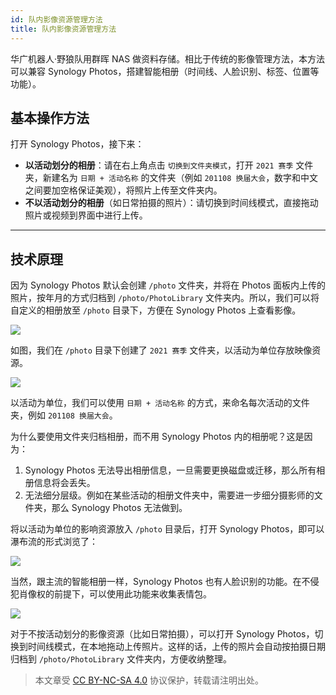 ```yaml
---
id: 队内影像资源管理方法
title: 队内影像资源管理方法
---
```


华广机器人·野狼队用群晖 NAS 做资料存储。相比于传统的影像管理方法，本方法可以兼容 Synology Photos，搭建智能相册（时间线、人脸识别、标签、位置等功能）。

## 基本操作方法

打开 Synology Photos，接下来：

- **以活动划分的相册**：请在右上角点击 `切换到文件夹模式`，打开 `2021 赛季` 文件夹，新建名为 `日期 + 活动名称` 的文件夹（例如 `201108 换届大会`，数字和中文之间要加空格保证美观），将照片上传至文件夹内。
- **不以活动划分的相册**（如日常拍摄的照片）：请切换到时间线模式，直接拖动照片或视频到界面中进行上传。

---

## 技术原理

因为 Synology Photos 默认会创建 `/photo` 文件夹，并将在 Photos 面板内上传的照片，按年月的方式归档到 `/photo/PhotoLibrary` 文件夹内。所以，我们可以将自定义的相册放至 `/photo` 目录下，方便在 Synology Photos 上查看影像。

![](https://cos.wiki-power.com/img/20210425111203.png)

如图，我们在 `/photo` 目录下创建了 `2021 赛季` 文件夹，以活动为单位存放映像资源。

![](https://cos.wiki-power.com/img/20210425111429.png)

以活动为单位，我们可以使用 `日期 + 活动名称` 的方式，来命名每次活动的文件夹，例如 `201108 换届大会`。

为什么要使用文件夹归档相册，而不用 Synology Photos 内的相册呢？这是因为：

1. Synology Photos 无法导出相册信息，一旦需要更换磁盘或迁移，那么所有相册信息将会丢失。
2. 无法细分层级。例如在某些活动的相册文件夹中，需要进一步细分摄影师的文件夹，那么 Synology Photos 无法做到。

将以活动为单位的影响资源放入 `/photo` 目录后，打开 Synology Photos，即可以瀑布流的形式浏览了：

![](https://cos.wiki-power.com/img/20210425112459.png)

当然，跟主流的智能相册一样，Synology Photos 也有人脸识别的功能。在不侵犯肖像权的前提下，可以使用此功能来收集表情包。

![](https://cos.wiki-power.com/img/20210425112813.png)

对于不按活动划分的影像资源（比如日常拍摄），可以打开 Synology Photos，切换到时间线模式，在本地拖动上传照片。这样的话，上传的照片会自动按拍摄日期归档到 `/photo/PhotoLibrary` 文件夹内，方便收纳整理。

> 本文章受 [CC BY-NC-SA 4.0](https://creativecommons.org/licenses/by/4.0/deed.zh) 协议保护，转载请注明出处。

